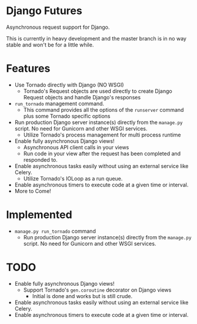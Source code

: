Django Futures
==============

Asynchronous request support for Django. 


This is currently in heavy development and the master branch is 
in no way stable and won't be for a little while.

# Features
* Use Tornado directly with Django (NO WSGI)
    * Tornado's Request objects are used directly to create Django Request objects and handle Django's responses
* `run_tornado` management command.
    * This command provides all the options of the `runserver` command plus some Tornado specific options
* Run production Django server instance(s) directly from the `manage.py` script. No need for Gunicorn and other WSGI services.
    * Utilize Tornado's process management for multi process runtime
* Enable fully asynchronous Django views!
    * Asynchronous API client calls in your views
    * Run code in your view after the request has been completed and responded to.
* Enable asynchronous tasks easily without using an external service like Celery.
    * Utilize Tornado's IOLoop as a run queue.
* Enable asynchronous timers to execute code at a given time or interval.
* More to Come!

# Implemented
* `manage.py run_tornado` command
    * Run production Django server instance(s) directly from the `manage.py` script. No need for Gunicorn and other WSGI services.


# TODO
* Enable fully asynchronous Django views!
    * Support Tornado's `gen.coroutine` decorator on Django views
        * Initial is done and works but is still crude.
* Enable asynchronous tasks easily without using an external service like Celery.
* Enable asynchronous timers to execute code at a given time or interval.
